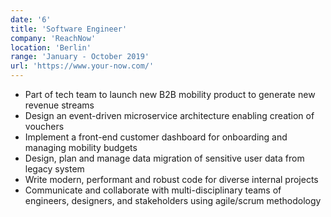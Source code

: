 ```yaml
---
date: '6'
title: 'Software Engineer'
company: 'ReachNow'
location: 'Berlin'
range: 'January - October 2019'
url: 'https://www.your-now.com/'
---
```


- Part of tech team to launch new B2B mobility product to generate new revenue streams
- Design an event-driven microservice architecture enabling creation of vouchers
- Implement a front-end customer dashboard for onboarding and managing mobility budgets
- Design, plan and manage data migration of sensitive user data from legacy system
- Write modern, performant and robust code for diverse internal projects
- Communicate and collaborate with multi-disciplinary teams of engineers, designers, and stakeholders using agile/scrum methodology
